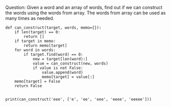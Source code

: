 Question: Given a word and an array of words, find out if we can construct the words using the words from array. 
The words from array can be used as many times as needed.
```python3
def can_construct(target, words, memo={}):
    if len(target) == 0:
        return []
    if target in memo:
        return memo[target]
    for word in words:
        if target.find(word) == 0:
            new = target[len(word):]
            value = can_construct(new, words)
            if value is not False:
                value.append(word)
                memo[target] = value[:]
    memo[target] = False
    return False


print(can_construct('eee', ['e', 'ee', 'eee', 'eeee', 'eeeee']))
```
